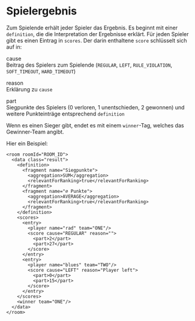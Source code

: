 # Spielergebnis

Zum Spielende erhält jeder Spieler das Ergebnis. Es beginnt mit einer
`definition`, die die Interpretation der Ergebnisse erklärt. Für jeden
Spieler gibt es einen Eintrag in `scores`. Der darin enthaltene `score`
schlüsselt sich auf in:

cause  
Beitrag des Spielers zum Spielende (`REGULAR`, `LEFT`, `RULE_VIOLATION`,
`SOFT_TIMEOUT`, `HARD_TIMEOUT`)

reason  
Erklärung zu `cause`

part  
Siegpunkte des Spielers (0 verloren, 1 unentschieden, 2 gewonnen) und
weitere Punkteinträge entsprechend `definition`

Wenn es einen Sieger gibt, endet es mit einem `winner`-Tag, welches das
Gewinner-Team angibt.

Hier ein Beispiel:

    <room roomId="ROOM_ID">
      <data class="result">
        <definition>
          <fragment name="Siegpunkte">
            <aggregation>SUM</aggregation>
            <relevantForRanking>true</relevantForRanking>
          </fragment>
          <fragment name="∅ Punkte">
            <aggregation>AVERAGE</aggregation>
            <relevantForRanking>true</relevantForRanking>
          </fragment>
        </definition>
        <scores>
          <entry>
            <player name="rad" team="ONE"/>
            <score cause="REGULAR" reason="">
              <part>2</part>
              <part>27</part>
            </score>
          </entry>
          <entry>
            <player name="blues" team="TWO"/>
            <score cause="LEFT" reason="Player left">
              <part>0</part>
              <part>15</part>
            </score>
          </entry>
        </scores>
        <winner team="ONE"/>
      </data>
    </room>
